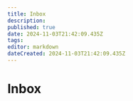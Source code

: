 ```yaml
---
title: Inbox
description: 
published: true
date: 2024-11-03T21:42:09.435Z
tags: 
editor: markdown
dateCreated: 2024-11-03T21:42:09.435Z
---
```


# Inbox